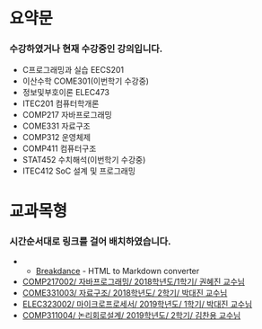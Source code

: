 # 요약문
### 수강하였거나 현재 수강중인 강의입니다.
- C프로그래밍과 실습 EECS201
- 이산수학 COME301(이번학기 수강중)
- 정보및부호이론 ELEC473
- ITEC201 컴퓨터학개론 
- COMP217 자바프로그래밍 
- COME331 자료구조
- COMP312 운영체제 
- COMP411 컴퓨터구조 
- STAT452 수치해석(이번학기 수강중) 
- ITEC412 SoC 설계 및 프로그래밍 

 
 
 
# 교과목형
### 시간순서대로 링크를 걸어 배치하였습니다.

* - [Breakdance](https://breakdance.github.io/breakdance/) - HTML to Markdown converter
* [COMP217002/ 자바프로그래밍/ 2018학년도/1학기/ 권혜진 교수님](https://github.com/Seonggyu-Bae/Java-tutorial/tree/master)
* [COME331003/ 자료구조/ 2018학년도/ 2학기/ 박대진 교수님](https://github.com/Seonggyu-Bae/Data-Structure)
* [ELEC323002/ 마이크로프로세서/ 2019학년도/ 1학기/ 박대진 교수님](https://github.com/Seonggyu-Bae/MicroProcessor)
* [COMP311004/ 논리회로설계/ 2019학년도/ 2학기/ 김찬용 교수님](https://github.com/Seonggyu-Bae/Logic_Circuit_Design)
